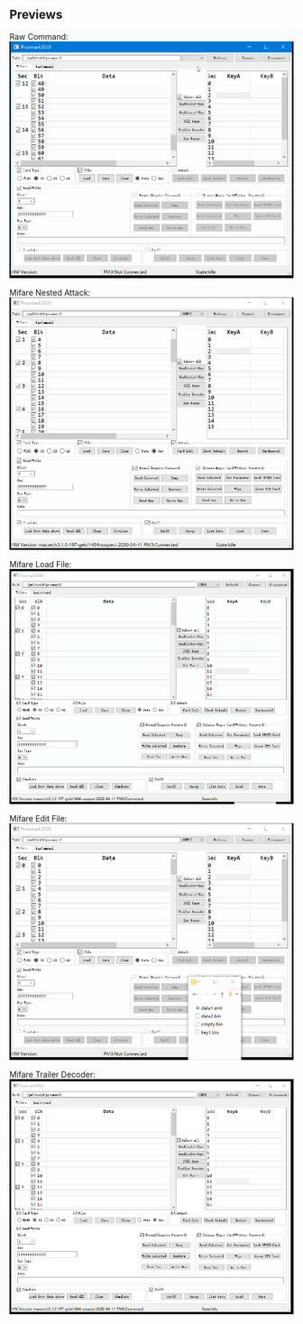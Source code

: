 ## Previews

Raw Command:  
![raw_command](../img/raw_command.gif) 

Mifare Nested Attack:  
![nested_attack](../img/mf_nested_attack.gif)  

Mifare Load File:  
![mf_loadfile](../img/mf_loadfile.gif)  

Mifare Edit File:  
![mf_editfile](../img/mf_editfile.gif)  

Mifare Trailer Decoder:  
![mf_trailer](../img/mf_trailer.gif)
